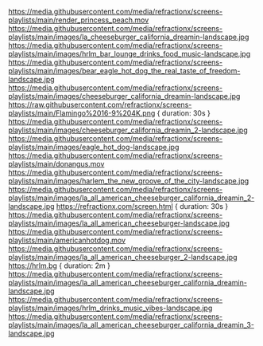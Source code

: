 https://media.githubusercontent.com/media/refractionx/screens-playlists/main/render_princess_peach.mov
https://media.githubusercontent.com/media/refractionx/screens-playlists/main/images/la_cheeseburger_california_dreamin-landscape.jpg
https://media.githubusercontent.com/media/refractionx/screens-playlists/main/images/hrlm_bar_lounge_drinks_food_music-landscape.jpg
https://media.githubusercontent.com/media/refractionx/screens-playlists/main/images/bear_eagle_hot_dog_the_real_taste_of_freedom-landscape.jpg
https://media.githubusercontent.com/media/refractionx/screens-playlists/main/images/cheeseburger_california_dreamin-landscape.jpg
https://raw.githubusercontent.com/refractionx/screens-playlists/main/Flamingo%2016-9%204K.png { duration: 30s }
https://media.githubusercontent.com/media/refractionx/screens-playlists/main/images/cheeseburger_california_dreamin_2-landscape.jpg
https://media.githubusercontent.com/media/refractionx/screens-playlists/main/images/eagle_hot_dog-landscape.jpg
https://media.githubusercontent.com/media/refractionx/screens-playlists/main/donangus.mov
https://media.githubusercontent.com/media/refractionx/screens-playlists/main/images/harlem_the_new_groove_of_the_city-landscape.jpg
https://media.githubusercontent.com/media/refractionx/screens-playlists/main/images/la_all_american_cheeseburger_california_dreamin_2-landscape.jpg
https://refractionx.com/screen.html { duration: 30s }
https://media.githubusercontent.com/media/refractionx/screens-playlists/main/images/la_all_american_cheeseburger-landscape.jpg
https://media.githubusercontent.com/media/refractionx/screens-playlists/main/americanhotdog.mov
https://media.githubusercontent.com/media/refractionx/screens-playlists/main/images/la_all_american_cheeseburger_2-landscape.jpg
https://hrlm.bg { duration: 2m }
https://media.githubusercontent.com/media/refractionx/screens-playlists/main/images/la_all_american_cheeseburger_california_dreamin-landscape.jpg
https://media.githubusercontent.com/media/refractionx/screens-playlists/main/images/hrlm_drinks_music_vibes-landscape.jpg
https://media.githubusercontent.com/media/refractionx/screens-playlists/main/images/la_all_american_cheeseburger_california_dreamin_3-landscape.jpg
